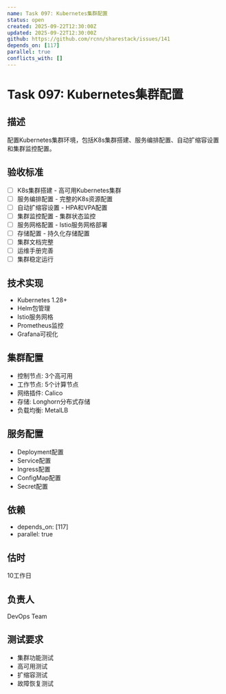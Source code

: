 ```yaml
---
name: Task 097: Kubernetes集群配置
status: open
created: 2025-09-22T12:30:00Z
updated: 2025-09-22T12:30:00Z
github: https://github.com/rcnn/sharestack/issues/141
depends_on: [117]
parallel: true
conflicts_with: []
---
```


# Task 097: Kubernetes集群配置

## 描述
配置Kubernetes集群环境，包括K8s集群搭建、服务编排配置、自动扩缩容设置和集群监控配置。

## 验收标准
- [ ] K8s集群搭建 - 高可用Kubernetes集群
- [ ] 服务编排配置 - 完整的K8s资源配置
- [ ] 自动扩缩容设置 - HPA和VPA配置
- [ ] 集群监控配置 - 集群状态监控
- [ ] 服务网格配置 - Istio服务网格部署
- [ ] 存储配置 - 持久化存储配置
- [ ] 集群文档完整
- [ ] 运维手册完善
- [ ] 集群稳定运行

## 技术实现
- Kubernetes 1.28+
- Helm包管理
- Istio服务网格
- Prometheus监控
- Grafana可视化

## 集群配置
- 控制节点: 3个高可用
- 工作节点: 5个计算节点
- 网络插件: Calico
- 存储: Longhorn分布式存储
- 负载均衡: MetalLB

## 服务配置
- Deployment配置
- Service配置
- Ingress配置
- ConfigMap配置
- Secret配置

## 依赖
- depends_on: [117]
- parallel: true

## 估时
10工作日

## 负责人
DevOps Team

## 测试要求
- 集群功能测试
- 高可用测试
- 扩缩容测试
- 故障恢复测试